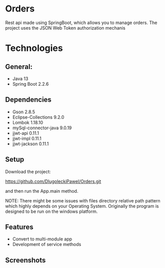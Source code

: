 # Orders
Rest api made using SpringBoot, which allows you to manage orders. The project uses the JSON Web Token authorization mechanis

# Technologies

## General:
* Java 13
* Spring Boot 2.2.6

## Dependencies
* Gson 2.8.5
* Eclipse-Collections 9.2.0
* Lombok 1.18.10
* mySql-connector-java 9.0.19
* jjwt-api 0.11.1
* jjwt-impl 0.11.1
* jjwt-jackson 0.11.1
## Setup
Download the project:

https://github.com/DlugoleckiPawel/Orders.git

and then run the App.main method.

NOTE: There might be some issues with files directory relative path pattern which highly depends on your Operating System. Originally the program is designed to be run on the windows platform.

## Features
* Convert to multi-module app
* Development of service methods

## Screenshots

